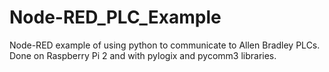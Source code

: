 # Node-RED_PLC_Example
Node-RED example of using python to communicate to Allen Bradley PLCs. Done on Raspberry Pi 2 and with pylogix and pycomm3 libraries.
